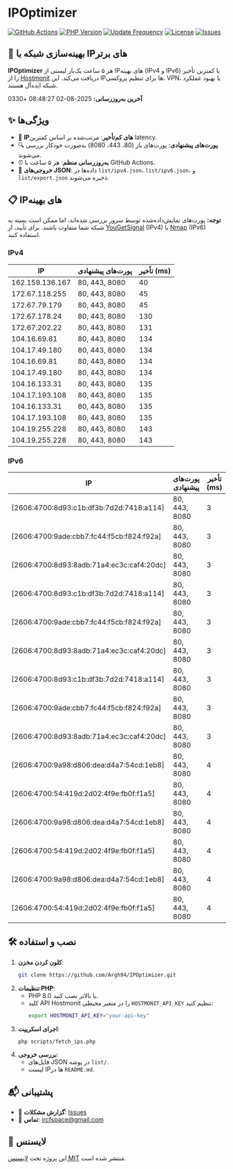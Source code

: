 # IPOptimizer

[![GitHub Actions](https://github.com/Argh94/IPOptimizer/workflows/IPOptimizer/badge.svg)](https://github.com/Argh94/IPOptimizer/actions)
[![PHP Version](https://img.shields.io/badge/PHP-8.0-blue)](https://www.php.net)
[![Update Frequency](https://img.shields.io/badge/Updates-Every%205%20Hours-green)](https://github.com/Argh94/IPOptimizer)
[![License](https://img.shields.io/badge/License-MIT-yellow)](https://opensource.org/licenses/MIT)
[![Issues](https://img.shields.io/github/issues/Argh94/IPOptimizer)](https://github.com/Argh94/IPOptimizer/issues)

## 🚀 بهینه‌سازی شبکه با IPهای برتر

**IPOptimizer** هر ۵ ساعت یک‌بار لیستی از IPهای بهینه (IPv4 و IPv6) با کمترین تأخیر را از [Hostmonit](https://hostmonit.com/) دریافت می‌کند. این IPها برای تنظیم پروکسی، VPN، یا بهبود عملکرد شبکه ایده‌آل هستند.

**آخرین به‌روزرسانی:** 2025-08-02 08:48:27 +0330

## ✨ ویژگی‌ها
- 📡 **IPهای کم‌تأخیر**: مرتب‌شده بر اساس کمترین latency.
- 🔍 **پورت‌های پیشنهادی**: پورت‌های باز (80، 443، 8080) به‌صورت خودکار بررسی می‌شوند.
- ⏰ **به‌روزرسانی منظم**: هر ۵ ساعت با GitHub Actions.
- 📄 **خروجی‌های JSON**: داده‌ها در `list/ipv4.json`، `list/ipv6.json`، و `list/export.json` ذخیره می‌شوند.

## 📋 IPهای بهینه

**توجه:** پورت‌های نمایش‌داده‌شده توسط سرور بررسی شده‌اند، اما ممکن است بسته به شبکه شما متفاوت باشند. برای تأیید، از [YouGetSignal](https://www.yougetsignal.com/tools/open-ports/) (IPv4) یا [Nmap](https://nmap.org/) (IPv6) استفاده کنید.

### IPv4
| IP | پورت‌های پیشنهادی | تأخیر (ms) |
|----|-------------------|------------|
| 162.159.136.167 | 80, 443, 8080 | 40 |
| 172.67.118.255 | 80, 443, 8080 | 45 |
| 172.67.79.179 | 80, 443, 8080 | 45 |
| 172.67.178.24 | 80, 443, 8080 | 130 |
| 172.67.202.22 | 80, 443, 8080 | 131 |
| 104.16.69.81 | 80, 443, 8080 | 134 |
| 104.17.49.180 | 80, 443, 8080 | 134 |
| 104.16.69.81 | 80, 443, 8080 | 134 |
| 104.17.49.180 | 80, 443, 8080 | 134 |
| 104.16.133.31 | 80, 443, 8080 | 135 |
| 104.17.193.108 | 80, 443, 8080 | 135 |
| 104.16.133.31 | 80, 443, 8080 | 135 |
| 104.17.193.108 | 80, 443, 8080 | 135 |
| 104.19.255.228 | 80, 443, 8080 | 143 |
| 104.19.255.228 | 80, 443, 8080 | 143 |

### IPv6
| IP | پورت‌های پیشنهادی | تأخیر (ms) |
|----|-------------------|------------|
| [2606:4700:8d93:c1b:df3b:7d2d:7418:a114] | 80, 443, 8080 | 3 |
| [2606:4700:9ade:cbb7:fc44:f5cb:f824:f92a] | 80, 443, 8080 | 3 |
| [2606:4700:8d93:8adb:71a4:ec3c:caf4:20dc] | 80, 443, 8080 | 3 |
| [2606:4700:8d93:c1b:df3b:7d2d:7418:a114] | 80, 443, 8080 | 3 |
| [2606:4700:9ade:cbb7:fc44:f5cb:f824:f92a] | 80, 443, 8080 | 3 |
| [2606:4700:8d93:8adb:71a4:ec3c:caf4:20dc] | 80, 443, 8080 | 3 |
| [2606:4700:8d93:c1b:df3b:7d2d:7418:a114] | 80, 443, 8080 | 3 |
| [2606:4700:9ade:cbb7:fc44:f5cb:f824:f92a] | 80, 443, 8080 | 3 |
| [2606:4700:8d93:8adb:71a4:ec3c:caf4:20dc] | 80, 443, 8080 | 3 |
| [2606:4700:9a98:d806:dea:d4a7:54cd:1eb8] | 80, 443, 8080 | 4 |
| [2606:4700:54:419d:2d02:4f9e:fb0f:f1a5] | 80, 443, 8080 | 4 |
| [2606:4700:9a98:d806:dea:d4a7:54cd:1eb8] | 80, 443, 8080 | 4 |
| [2606:4700:54:419d:2d02:4f9e:fb0f:f1a5] | 80, 443, 8080 | 4 |
| [2606:4700:9a98:d806:dea:d4a7:54cd:1eb8] | 80, 443, 8080 | 4 |
| [2606:4700:54:419d:2d02:4f9e:fb0f:f1a5] | 80, 443, 8080 | 4 |

## 🛠️ نصب و استفاده
1. **کلون کردن مخزن**:
   ```bash
   git clone https://github.com/Argh94/IPOptimizer.git
   ```
2. **تنظیمات PHP**:
   - PHP 8.0 یا بالاتر نصب کنید.
   - کلید API Hostmonit را در متغیر محیطی `HOSTMONIT_API_KEY` تنظیم کنید:
     ```bash
     export HOSTMONIT_API_KEY="your-api-key"
     ```
3. **اجرای اسکریپت**:
   ```bash
   php scripts/fetch_ips.php
   ```
4. **بررسی خروجی**:
   - فایل‌های JSON در پوشه `list/`.
   - لیست IPها در `README.md`.

## 📬 پشتیبانی
- 🐛 **گزارش مشکلات**: [Issues](https://github.com/Argh94/IPOptimizer/issues)
- 📧 **تماس**: [ircfspace@gmail.com](mailto:ircfspace@gmail.com)

## 📄 لایسنس
این پروژه تحت [لایسنس MIT](https://github.com/Argh94/HandWave/blob/main/LICENCE) منتشر شده است.
